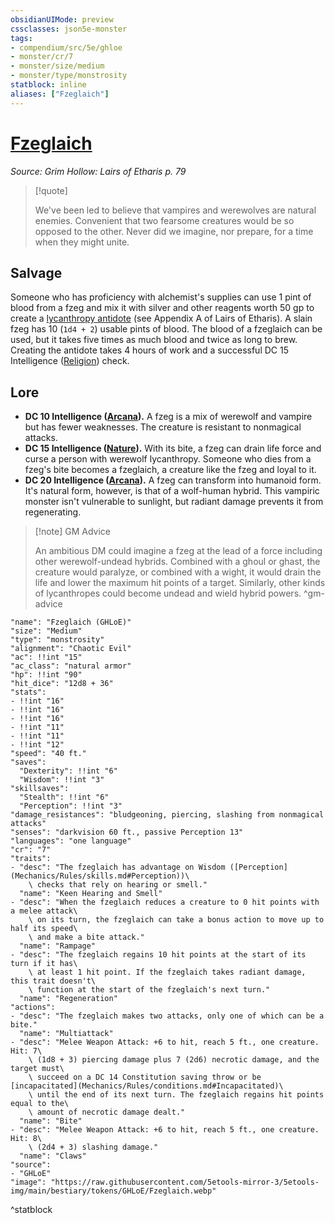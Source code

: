 ```yaml
---
obsidianUIMode: preview
cssclasses: json5e-monster
tags:
- compendium/src/5e/ghloe
- monster/cr/7
- monster/size/medium
- monster/type/monstrosity
statblock: inline
aliases: ["Fzeglaich"]
---
```

# [Fzeglaich](Mechanics\bestiary\monstrosity/fzeglaich-ghloe.md)
*Source: Grim Hollow: Lairs of Etharis p. 79*  

> [!quote]  
> 
> We've been led to believe that vampires and werewolves are natural enemies. Convenient that two fearsome creatures would be so opposed to the other. Never did we imagine, nor prepare, for a time when they might unite.

## Salvage

Someone who has proficiency with alchemist's supplies can use 1 pint of blood from a fzeg and mix it with silver and other reagents worth 50 gp to create a [lycanthropy antidote](Mechanics/items/lycanthropy-antidote-ghloe.md) (see Appendix A of Lairs of Etharis). A slain fzeg has 10 (`1d4 + 2`) usable pints of blood. The blood of a fzeglaich can be used, but it takes five times as much blood and twice as long to brew. Creating the antidote takes 4 hours of work and a successful DC 15 Intelligence ([Religion](Mechanics/Rules/skills.md#Religion)) check.

## Lore

- **DC 10 Intelligence ([Arcana](Mechanics/Rules/skills.md#Arcana)).** A fzeg is a mix of werewolf and vampire but has fewer weaknesses. The creature is resistant to nonmagical attacks.  
- **DC 15 Intelligence ([Nature](Mechanics/Rules/skills.md#Nature)).** With its bite, a fzeg can drain life force and curse a person with werewolf lycanthropy. Someone who dies from a fzeg's bite becomes a fzeglaich, a creature like the fzeg and loyal to it.  
- **DC 20 Intelligence ([Arcana](Mechanics/Rules/skills.md#Arcana)).** A fzeg can transform into humanoid form. It's natural form, however, is that of a wolf-human hybrid. This vampiric monster isn't vulnerable to sunlight, but radiant damage prevents it from regenerating.  

> [!note] GM Advice
> 
> An ambitious DM could imagine a fzeg at the lead of a force including other werewolf-undead hybrids. Combined with a ghoul or ghast, the creature would paralyze, or combined with a wight, it would drain the life and lower the maximum hit points of a target. Similarly, other kinds of lycanthropes could become undead and wield hybrid powers.
^gm-advice

```statblock
"name": "Fzeglaich (GHLoE)"
"size": "Medium"
"type": "monstrosity"
"alignment": "Chaotic Evil"
"ac": !!int "15"
"ac_class": "natural armor"
"hp": !!int "90"
"hit_dice": "12d8 + 36"
"stats":
- !!int "16"
- !!int "16"
- !!int "16"
- !!int "11"
- !!int "11"
- !!int "12"
"speed": "40 ft."
"saves":
  "Dexterity": !!int "6"
  "Wisdom": !!int "3"
"skillsaves":
  "Stealth": !!int "6"
  "Perception": !!int "3"
"damage_resistances": "bludgeoning, piercing, slashing from nonmagical attacks"
"senses": "darkvision 60 ft., passive Perception 13"
"languages": "one language"
"cr": "7"
"traits":
- "desc": "The fzeglaich has advantage on Wisdom ([Perception](Mechanics/Rules/skills.md#Perception))\
    \ checks that rely on hearing or smell."
  "name": "Keen Hearing and Smell"
- "desc": "When the fzeglaich reduces a creature to 0 hit points with a melee attack\
    \ on its turn, the fzeglaich can take a bonus action to move up to half its speed\
    \ and make a bite attack."
  "name": "Rampage"
- "desc": "The fzeglaich regains 10 hit points at the start of its turn if it has\
    \ at least 1 hit point. If the fzeglaich takes radiant damage, this trait doesn't\
    \ function at the start of the fzeglaich's next turn."
  "name": "Regeneration"
"actions":
- "desc": "The fzeglaich makes two attacks, only one of which can be a bite."
  "name": "Multiattack"
- "desc": "Melee Weapon Attack: +6 to hit, reach 5 ft., one creature. Hit: 7\
    \ (1d8 + 3) piercing damage plus 7 (2d6) necrotic damage, and the target must\
    \ succeed on a DC 14 Constitution saving throw or be [incapacitated](Mechanics/Rules/conditions.md#Incapacitated)\
    \ until the end of its next turn. The fzeglaich regains hit points equal to the\
    \ amount of necrotic damage dealt."
  "name": "Bite"
- "desc": "Melee Weapon Attack: +6 to hit, reach 5 ft., one creature. Hit: 8\
    \ (2d4 + 3) slashing damage."
  "name": "Claws"
"source":
- "GHLoE"
"image": "https://raw.githubusercontent.com/5etools-mirror-3/5etools-img/main/bestiary/tokens/GHLoE/Fzeglaich.webp"
```
^statblock
